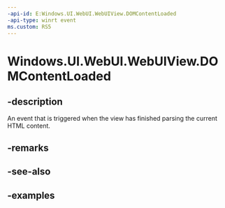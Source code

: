 ```yaml
---
-api-id: E:Windows.UI.WebUI.WebUIView.DOMContentLoaded
-api-type: winrt event
ms.custom: RS5
---
```


<!-- Event syntax.
public event TypedEventHandler DOMContentLoaded<IWebViewControl, WebViewControlDOMContentLoadedEventArgs>
-->

# Windows.UI.WebUI.WebUIView.DOMContentLoaded

## -description
An event that is triggered when the view has finished parsing the current HTML content.

## -remarks

## -see-also

## -examples

